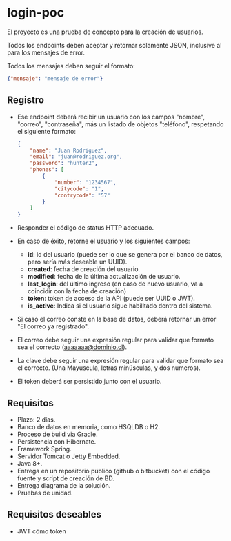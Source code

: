 # login-poc

El proyecto es una prueba de concepto para la creación de usuarios.

Todos los endpoints deben aceptar y retornar solamente JSON, inclusive al para los mensajes de error.

Todos los mensajes deben seguir el formato:
```json
{"mensaje": "mensaje de error"}
```

## Registro

* Ese endpoint deberá recibir un usuario con los campos "nombre", "correo", "contraseña", más un listado de objetos
"teléfono", respetando el siguiente formato:
    ```json
    {
        "name": "Juan Rodriguez",
        "email": "juan@rodriguez.org",
        "password": "hunter2",
        "phones": [
            {
                "number": "1234567",
                "citycode": "1",
                "contrycode": "57"
            }
        ]
    }
    ```

* Responder el código de status HTTP adecuado.

* En caso de éxito, retorne el usuario y los siguientes campos:
  - __id__: id del usuario (puede ser lo que se genera por el banco de datos, pero sería más deseable un UUID).
  - __created__: fecha de creación del usuario.
  - __modified__: fecha de la última actualización de usuario.
  - __last_login__: del último ingreso (en caso de nuevo usuario, va a coincidir con la fecha de creación)
  - __token__: token de acceso de la API (puede ser UUID o JWT).
  - __is_active__: Indica si el usuario sigue habilitado dentro del sistema.

* Si caso el correo conste en la base de datos, deberá retornar un error "El correo ya registrado".

* El correo debe seguir una expresión regular para validar que formato sea el correcto (aaaaaaa@dominio.cl).

* La clave debe seguir una expresión regular para validar que formato sea el correcto. (Una Mayuscula, letras
minúsculas, y dos numeros).

* El token deberá ser persistido junto con el usuario.

## Requisitos
* Plazo: 2 días.
* Banco de datos en memoria, como HSQLDB o H2.
* Proceso de build via Gradle.
* Persistencia con Hibernate.
* Framework Spring.
* Servidor Tomcat o Jetty Embedded.
* Java 8+.
* Entrega en un repositorio público (github o bitbucket) con el código fuente y script de creación de BD.
* Entrega diagrama de la solución.
* Pruebas de unidad.

## Requisitos deseables
* JWT cómo token
